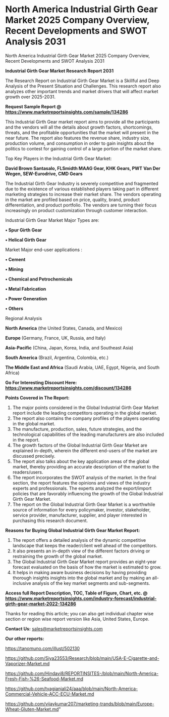 # North America Industrial Girth Gear Market 2025 Company Overview, Recent Developments and SWOT Analysis 2031
North America Industrial Girth Gear Market 2025 Company Overview, Recent Developments and SWOT Analysis 2031

<strong>Industrial Girth Gear Market Research Report 2031</strong>

The Research Report on Industrial Girth Gear Market is a Skillful and Deep Analysis of the Present Situation and Challenges. This research report also analyzes other important trends and market drivers that will affect market growth over 2025-2031.

<strong>Request Sample Report @ <a href=https://www.marketreportsinsights.com/sample/134286>https://www.marketreportsinsights.com/sample/134286</a></strong>

This Industrial Girth Gear market report aims to provide all the participants and the vendors will all the details about growth factors, shortcomings, threats, and the profitable opportunities that the market will present in the near future. The report also features the revenue share, industry size, production volume, and consumption in order to gain insights about the politics to contest for gaining control of a large portion of the market share.

Top Key Players in the Industrial Girth Gear Market:

<strong>David Brown Santasalo, FLSmidth MAAG Gear, KHK Gears, PWT Van Der Wegen, SEW-Eurodrive, CMD Gears</strong>

The Industrial Girth Gear Industry is severely competitive and fragmented due to the existence of various established players taking part in different marketing strategies to increase their market share. The vendors operating in the market are profiled based on price, quality, brand, product differentiation, and product portfolio. The vendors are turning their focus increasingly on product customization through customer interaction.

Industrial Girth Gear Market Major Types are:

<strong>• Spur Girth Gear

• Helical Girth Gear</strong>

Market Major end-user applications :

<strong>• Cement

• Mining

• Chemical and Petrochemicals

• Metal Fabrication

• Power Generation

• Others</strong>

Regional Analysis

</u><strong><b>North America</b></strong> (the United States, Canada, and Mexico)

<strong><b>Europe </b></strong>(Germany, France, UK, Russia, and Italy)

<strong><b>Asia-Pacific</b></strong> (China, Japan, Korea, India, and Southeast Asia)

<strong><b>South America</b></strong> (Brazil, Argentina, Colombia, etc.)

<strong><b>The Middle East and Africa</b></strong> (Saudi Arabia, UAE, Egypt, Nigeria, and South Africa)

<strong>Go For Interesting Discount Here: <a href=https://www.marketreportsinsights.com/discount/134286>https://www.marketreportsinsights.com/discount/134286</a></strong>

<strong>Points Covered in The Report:</strong>
<ol>
  <li>The major points considered in the Global Industrial Girth Gear Market report include the leading competitors operating in the global market.</li>
  <li>The report also contains the company profiles of the players operating in the global market.</li>
  <li>The manufacture, production, sales, future strategies, and the technological capabilities of the leading manufacturers are also included in the report.</li>
  <li>The growth factors of the Global Industrial Girth Gear Market are explained in-depth, wherein the different end-users of the market are discussed precisely.</li>
  <li>The report also talks about the key application areas of the global market, thereby providing an accurate description of the market to the readers/users.</li>
  <li>The report incorporates the SWOT analysis of the market. In the final section, the report features the opinions and views of the industry experts and professionals. The experts analyzed the export/import policies that are favorably influencing the growth of the Global Industrial Girth Gear Market.</li>
  <li>The report on the Global Industrial Girth Gear Market is a worthwhile source of information for every policymaker, investor, stakeholder, service provider, manufacturer, supplier, and player interested in purchasing this research document.</li>
</ol>
<strong>Reasons for Buying Global Industrial Girth Gear Market Report:</strong>

<ol>
  <li>The report offers a detailed analysis of the dynamic competitive landscape that keeps the reader/client well ahead of the competitors.</li>
  <li>It also presents an in-depth view of the different factors driving or restraining the growth of the global market.</li>
  <li>The Global Industrial Girth Gear Market report provides an eight-year forecast evaluated on the basis of how the market is estimated to grow.</li>
  <li>It helps in making aware business decisions by having providing thorough insights insights into the global market and by making an all-inclusive analysis of the key market segments and sub-segments.</li>
</ol>
<strong>Access full Report Description, TOC, Table of Figure, Chart, etc. @ <a href=https://www.marketreportsinsights.com/industry-forecast/industrial-girth-gear-market-2022-134286>https://www.marketreportsinsights.com/industry-forecast/industrial-girth-gear-market-2022-134286</a></strong>


Thanks for reading this article; you can also get individual chapter wise section or region wise report version like Asia, United States, Europe.

<strong>Contact Us:</strong>
sales@marketreportsinsights.com

<strong>Our other reports:</strong>

<a href=https://tanomuno.com/illust/502130>https://tanomuno.com/illust/502130</a>

<a href=https://github.com/Siya23553/Research/blob/main/USA-E-Cigarette-and-Vaporizer-Market.md>https://github.com/Siya23553/Research/blob/main/USA-E-Cigarette-and-Vaporizer-Market.md</a>

<a href=https://github.com/Hindavi8/REPORTINSITES-/blob/main/North-America-Fresh-Fish-%26-Seafood-Market.md>https://github.com/Hindavi8/REPORTINSITES-/blob/main/North-America-Fresh-Fish-%26-Seafood-Market.md</a>

<a href=https://github.com/tyagianjali24/aaa/blob/main/North-America-Commercial-Vehicle-ACC-ECU-Market.md>https://github.com/tyagianjali24/aaa/blob/main/North-America-Commercial-Vehicle-ACC-ECU-Market.md</a>

<a href=https://github.com/vijaykumar207/marketing-trands/blob/main/Europe-Wheat-Gluten-Market.md>https://github.com/vijaykumar207/marketing-trands/blob/main/Europe-Wheat-Gluten-Market.md</a>"
